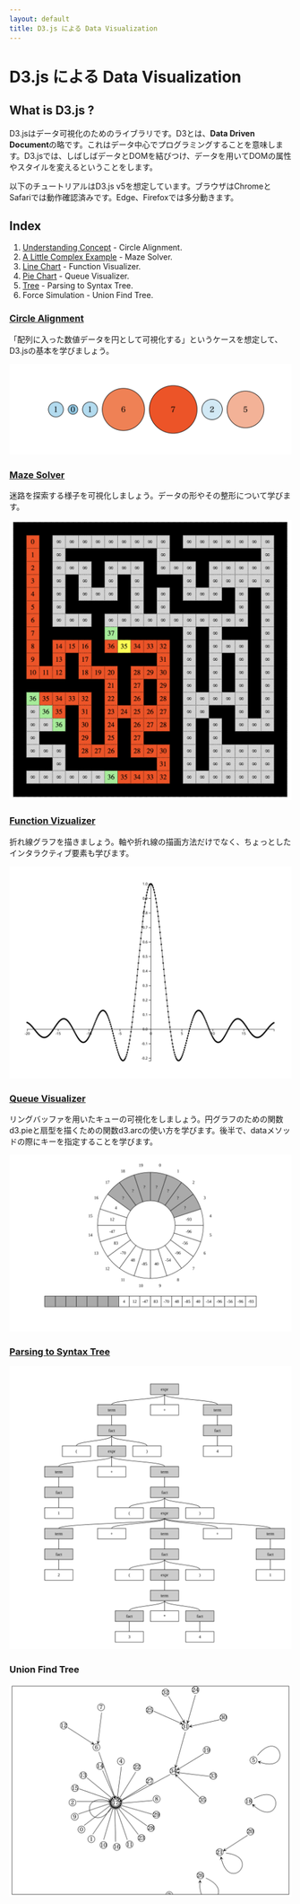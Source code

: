 ```yaml
---
layout: default
title: D3.js による Data Visualization
---
```


# D3.js による Data Visualization

## What is D3.js ?


D3.jsはデータ可視化のためのライブラリです。D3とは、**Data Driven Document**の略です。これはデータ中心でプログラミングすることを意味します。D3.jsでは、しばしばデータとDOMを結びつけ、データを用いてDOMの属性やスタイルを変えるということをします。

以下のチュートリアルはD3.js v5を想定しています。ブラウザはChromeとSafariでは動作確認済みです。Edge、Firefoxでは多分動きます。

## Index

1. [Understanding Concept](./Part01) - Circle Alignment.
2. [A Little Complex Example](./Part02) - Maze Solver.
3. [Line Chart](./Part03) - Function Visualizer.
4. [Pie Chart](./Part04) - Queue Visualizer.
5. [Tree](./Part05) - Parsing to Syntax Tree.
6. Force Simulation - Union Find Tree.



### [Circle Alignment](./Part01)

「配列に入った数値データを円として可視化する」というケースを想定して、D3.jsの基本を学びましょう。

![center](img/circle_alignment.png)


### [Maze Solver](./Part02)

迷路を探索する様子を可視化しましょう。データの形やその整形について学びます。

![center w:500px](img/maze.png)


### [Function Vizualizer](./Part03)

折れ線グラフを描きましょう。軸や折れ線の描画方法だけでなく、ちょっとしたインタラクティブ要素も学びます。

![center w:700px](img/sinc.svg)



### [Queue Visualizer](./Part04)

リングバッファを用いたキューの可視化をしましょう。円グラフのための関数d3.pieと扇型を描くための関数d3.arcの使い方を学びます。後半で、dataメソッドの際にキーを指定することを学びます。

![center](img/queue.svg)




### [Parsing to Syntax Tree](./Part05)

![bg right:60% contain](img/parser.svg)




### Union Find Tree

![center w:700px](img/unionfind.png)
